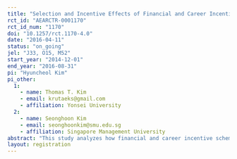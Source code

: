 ```yaml
---
title: "Selection and Incentive Effects of Financial and Career Incentives on Labor Productivity: Evidence from a Field Experiment in Malawi"
rct_id: "AEARCTR-0001170"
rct_id_num: "1170"
doi: "10.1257/rct.1170-4.0"
date: "2016-04-11"
status: "on_going"
jel: "J33, O15, M52"
start_year: "2014-12-01"
end_year: "2016-08-31"
pi: "Hyuncheol Kim"
pi_other:
  1:
    - name: Thomas T. Kim
    - email: krutaeks@gmail.com
    - affiliation: Yonsei University
  2:
    - name: Seonghoon Kim
    - email: seonghoonkim@smu.edu.sg
    - affiliation: Singapore Management University
abstract: "This study analyzes how financial and career incentive schemes affect labor productivity differently through worker selection and incentive channels. It is difficult to establish a causal relationship between work incentives and worker productivity because of the self-selection based on job seekers’ ability, expectation, personality, etc. We overcome this challenge through a two-stage randomized controlled trial in which our collaborating NGO recruits male enumerators for a population census of a rural district in Malawi. We make an important contribution to the literature by analyzing what types of workers internships attract (selection effect) and how they incentivize workers to improve their job performance (incentive effect)."
layout: registration
---
```


